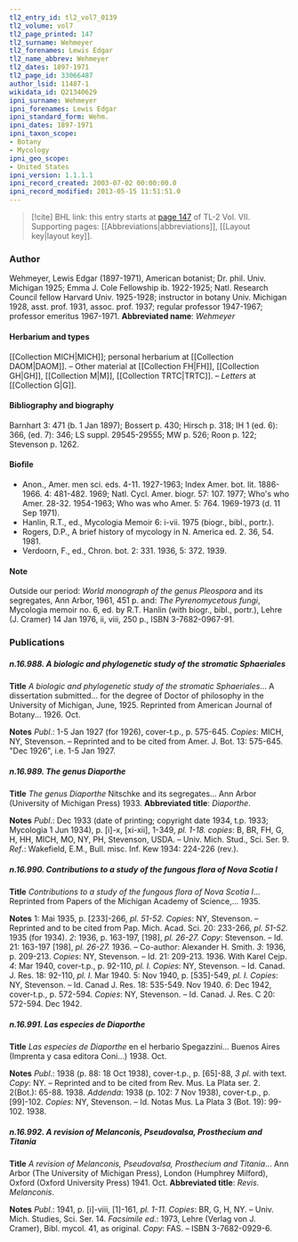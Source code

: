 ```yaml
---
tl2_entry_id: tl2_vol7_0139
tl2_volume: vol7
tl2_page_printed: 147
tl2_surname: Wehmeyer
tl2_forenames: Lewis Edgar
tl2_name_abbrev: Wehmeyer
tl2_dates: 1897-1971
tl2_page_id: 33066487
author_lsid: 11487-1
wikidata_id: Q21340629
ipni_surname: Wehmeyer
ipni_forenames: Lewis Edgar
ipni_standard_form: Wehm.
ipni_dates: 1897-1971
ipni_taxon_scope: 
- Botany
- Mycology
ipni_geo_scope: 
- United States
ipni_version: 1.1.1.1
ipni_record_created: 2003-07-02 00:00:00.0
ipni_record_modified: 2013-05-15 11:51:51.0
---
```



> [!cite] BHL link: this entry starts at [page 147](https://www.biodiversitylibrary.org/page/33066487) of TL-2 Vol. VII.
> Supporting pages: [[Abbreviations|abbreviations]], [[Layout key|layout key]].

### Author

Wehmeyer, Lewis Edgar (1897-1971), American botanist; Dr. phil. Univ. Michigan 1925; Emma J. Cole Fellowship ib. 1922-1925; Natl. Research Council fellow Harvard Univ. 1925-1928; instructor in botany Univ. Michigan 1928, asst. prof. 1931, assoc. prof. 1937; regular professor 1947-1967; professor emeritus 1967-1971. 
**Abbreviated name**: *Wehmeyer*

#### Herbarium and types

[[Collection MICH|MICH]]; personal herbarium at [[Collection DAOM|DAOM]]. – Other material at [[Collection FH|FH]], [[Collection GH|GH]], [[Collection M|M]], [[Collection TRTC|TRTC]]. – *Letters* at [[Collection G|G]].

#### Bibliography and biography

Barnhart 3: 471 (b. 1 Jan 1897); Bossert p. 430; Hirsch p. 318; IH 1 (ed. 6): 366, (ed. 7): 346; LS suppl. 29545-29555; MW p. 526; Roon p. 122; Stevenson p. 1262.

#### Biofile

- Anon., Amer. men sci. eds. 4-11. 1927-1963; Index Amer. bot. lit. 1886-1966. 4: 481-482. 1969; Natl. Cycl. Amer. biogr. 57: 107. 1977; Who's who Amer. 28-32. 1954-1963; Who was who Amer. 5: 764. 1969-1973 (d. 11 Sep 1971).
- Hanlin, R.T., ed., Mycologia Memoir 6: i-vii. 1975 (biogr., bibl., portr.).
- Rogers, D.P., A brief history of mycology in N. America ed. 2. 36, 54. 1981.
- Verdoorn, F., ed., Chron. bot. 2: 331. 1936, 5: 372. 1939.

#### Note

Outside our period: *World monograph of the genus Pleospora* and its segregates, Ann Arbor, 1961, 451 p. and: *The Pyrenomycetous fungi*, Mycologia memoir no. 6, ed. by R.T. Hanlin (with biogr., bibl., portr.), Lehre (J. Cramer) 14 Jan 1976, ii, viii, 250 p., ISBN 3-7682-0967-91.

### Publications

##### n.16.988. A biologic and phylogenetic study of the stromatic Sphaeriales

**Title**
*A biologic and phylogenetic study of the stromatic Sphaeriales*... A dissertation submitted... for the degree of Doctor of philosophy in the University of Michigan, June, 1925. Reprinted from American Journal of Botany... 1926. Oct.

**Notes**
*Publ*.: 1-5 Jan 1927 (for 1926), cover-t.p., p. 575-645. *Copies*: MICH, NY, Stevenson. – Reprinted and to be cited from Amer. J. Bot. 13: 575-645. "Dec 1926", i.e. 1-5 Jan 1927.

##### n.16.989. The genus Diaporthe

**Title**
*The genus Diaporthe* Nitschke and its segregates... Ann Arbor (University of Michigan Press) 1933.
**Abbreviated title**: *Diaporthe*.

**Notes**
*Publ*.: Dec 1933 (date of printing; copyright date 1934, t.p. 1933; Mycologia 1 Jun 1934), p. \[i\]-x, \[xi-xii\], 1-349, *pl. 1-18. copies*: B, BR, FH, G, H, HH, MICH, MO, NY, PH, Stevenson, USDA. – Univ. Mich. Stud., Sci. Ser. 9.
*Ref*.: Wakefield, E.M., Bull. misc. Inf. Kew 1934: 224-226 (rev.).

##### n.16.990. Contributions to a study of the fungous flora of Nova Scotia I

**Title**
*Contributions to a study of the fungous flora of Nova Scotia I*... Reprinted from Papers of the Michigan Academy of Science,... 1935.

**Notes**
1: Mai 1935, p. \[233\]-266, *pl. 51-52. Copies*: NY, Stevenson. – Reprinted and to be cited from Pap. Mich. Acad. Sci. 20: 233-266, *pl. 51-52.* 1935 (for 1934).
*2*: 1936, p. 163-197, \[198\], *pl. 26-27. Copy*: Stevenson. – Id. 21: 163-197 \[198\], *pl. 26-27.* 1936. – Co-author: Alexander H. Smith.
*3*: 1936, p. 209-213. *Copies*: NY, Stevenson. – Id. 21: 209-213. 1936. With Karel Cejp.
*4*: Mar 1940, cover-t.p., p. 92-110, *pl. I. Copies*: NY, Stevenson. – Id. Canad. J. Res. 18: 92-110, *pl. I.* Mar 1940.
5: Nov 1940, p. \[535\]-549, *pl. I. Copies*: NY, Stevenson. – Id. Canad J. Res. 18: 535-549. Nov 1940.
*6*: Dec 1942, cover-t.p., p. 572-594. *Copies*: NY, Stevenson. – Id. Canad. J. Res. C 20: 572-594. Dec 1942.

##### n.16.991. Las especies de Diaporthe

**Title**
*Las especies de Diaporthe* en el herbario Spegazzini... Buenos Aires (Imprenta y casa editora Coni...) 1938. Oct.

**Notes**
*Publ*.: 1938 (p. 88: 18 Oct 1938), cover-t.p., p. \[65\]-88, *3 pl*. with text. *Copy*: NY. – Reprinted and to be cited from Rev. Mus. La Plata ser. 2. 2(Bot.): 65-88. 1938.
*Addenda*: 1938 (p. 102: 7 Nov 1938), cover-t.p., p. \[99\]-102. *Copies*: NY, Stevenson. – Id. Notas Mus. La Plata 3 (Bot. 19): 99-102. 1938.

##### n.16.992. A revision of Melanconis, Pseudovalsa, Prosthecium and Titania

**Title**
*A revision of Melanconis, Pseudovalsa, Prosthecium and Titania*... Ann Arbor (The University of Michigan Press), London (Humphrey Milford), Oxford (Oxford University Press) 1941. Oct.
**Abbreviated title**: *Revis. Melanconis*.

**Notes**
*Publ*.: 1941, p. \[i\]-viii, \[1\]-161, *pl. 1-11. Copies*: BR, G, H, NY. – Univ. Mich. Studies, Sci. Ser. 14.
*Facsimile ed*.: 1973, Lehre (Verlag von J. Cramer), Bibl. mycol. 41, as original. *Copy*: FAS. – ISBN 3-7682-0929-6.

